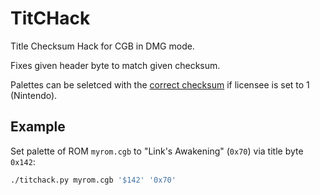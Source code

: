 # TitCHack
Title Checksum Hack for CGB in DMG mode.

Fixes given header byte to match given checksum.

Palettes can be seletced with the [correct checksum](https://tcrf.net/Notes:Game_Boy_Color_Bootstrap_ROM) if licensee is set to 1 (Nintendo).

## Example
Set palette of ROM `myrom.cgb` to "Link's Awakening" (`0x70`) via title byte `0x142`:

```sh
./titchack.py myrom.cgb '$142' '0x70'
```
